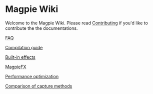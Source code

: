 # Magpie Wiki

Welcome to the Magpie Wiki. Please read [Contributing](https://github.com/Blinue/Magpie/blob/main/CONTRIBUTING_EN.md) if you'd like to contribute the the documentations.

[FAQ](https://github.com/Blinue/Magpie/wiki/FAQ%20(EN))

[Compilation guide](https://github.com/Blinue/Magpie/wiki/Compilation%20guide)

[Built-in effects](https://github.com/Blinue/Magpie/wiki/Built-in%20effects)

[MagpieFX](https://github.com/Blinue/Magpie/wiki/MagpieFX%20(EN))

[Performance optimization](https://github.com/Blinue/Magpie/wiki/Performance%20optimization)

[Comparison of capture methods](https://github.com/Blinue/Magpie/wiki/Comparison%20of%20capture%20methods)
